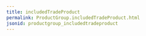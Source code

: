 ```yaml
---
title: includedTradeProduct
permalink: ProductGroup.includedTradeProduct.html
jsonid: productgroup_includedtradeproduct
---
```

